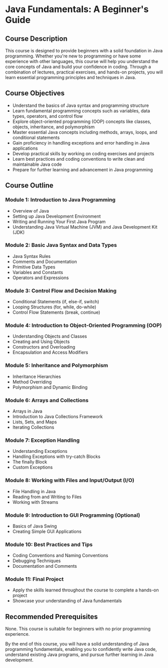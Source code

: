 # Java Fundamentals: A Beginner's Guide

## Course Description
This course is designed to provide beginners with a solid foundation in Java programming. Whether you're new to programming or have some experience with other languages, this course will help you understand the core concepts of Java and build your confidence in coding. Through a combination of lectures, practical exercises, and hands-on projects, you will learn essential programming principles and techniques in Java.

## Course Objectives
- Understand the basics of Java syntax and programming structure
- Learn fundamental programming concepts such as variables, data types, operators, and control flow
- Explore object-oriented programming (OOP) concepts like classes, objects, inheritance, and polymorphism
- Master essential Java concepts including methods, arrays, loops, and conditional statements
- Gain proficiency in handling exceptions and error handling in Java applications
- Develop practical skills by working on coding exercises and projects
- Learn best practices and coding conventions to write clean and maintainable Java code
- Prepare for further learning and advancement in Java programming

## Course Outline

### Module 1: Introduction to Java Programming
- Overview of Java
- Setting up Java Development Environment
- Writing and Running Your First Java Program
- Understanding Java Virtual Machine (JVM) and Java Development Kit (JDK)

### Module 2: Basic Java Syntax and Data Types
- Java Syntax Rules
- Comments and Documentation
- Primitive Data Types
- Variables and Constants
- Operators and Expressions

### Module 3: Control Flow and Decision Making
- Conditional Statements (if, else-if, switch)
- Looping Structures (for, while, do-while)
- Control Flow Statements (break, continue)

### Module 4: Introduction to Object-Oriented Programming (OOP)
- Understanding Objects and Classes
- Creating and Using Objects
- Constructors and Overloading
- Encapsulation and Access Modifiers

### Module 5: Inheritance and Polymorphism
- Inheritance Hierarchies
- Method Overriding
- Polymorphism and Dynamic Binding

### Module 6: Arrays and Collections
- Arrays in Java
- Introduction to Java Collections Framework
- Lists, Sets, and Maps
- Iterating Collections

### Module 7: Exception Handling
- Understanding Exceptions
- Handling Exceptions with try-catch Blocks
- The finally Block
- Custom Exceptions

### Module 8: Working with Files and Input/Output (I/O)
- File Handling in Java
- Reading from and Writing to Files
- Working with Streams

### Module 9: Introduction to GUI Programming (Optional)
- Basics of Java Swing
- Creating Simple GUI Applications

### Module 10: Best Practices and Tips
- Coding Conventions and Naming Conventions
- Debugging Techniques
- Documentation and Comments

### Module 11: Final Project
- Apply the skills learned throughout the course to complete a hands-on project
- Showcase your understanding of Java fundamentals

## Recommended Prerequisites
None. This course is suitable for beginners with no prior programming experience.

By the end of this course, you will have a solid understanding of Java programming fundamentals, enabling you to confidently write Java code, understand existing Java programs, and pursue further learning in Java development.
